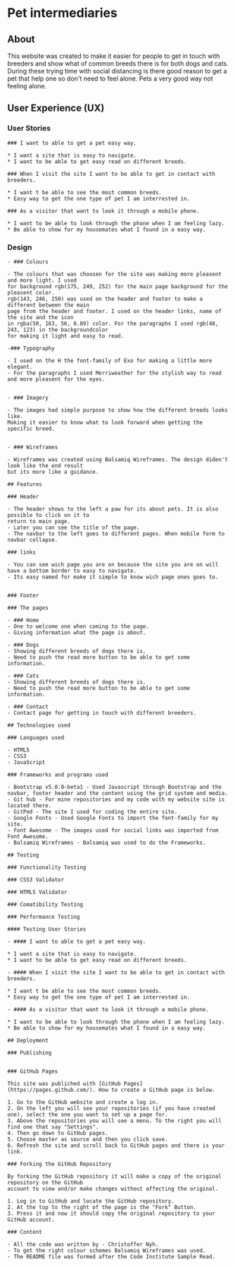 <h1 alignt="center ">Pet intermediaries</h1>


## About 

This website was created to make it easier for people to get  in touch with breeders and show what
of common breeds there is for both dogs and cats. During these trying time with social distancing
is there good reason to get a pet that help one so don't need to feel alone. Pets a very good 
way not feeling alone. 

## User Experience (UX)

### User Stories 

    ### I want to able to get a pet easy way. 

    * I want a site that is easy to navigate. 
    * I want to be able to get easy read on different breeds. 

    ### When I visit the site I want to be able to get in contact with breeders.

    * I want t be able to see the most common breeds. 
    * Easy way to get the one type of pet I am interrested in.

    ### As a visitor that want to look it through a mobile phone.

    * I want to be able to look through the phone when I am feeling lazy. 
    * Be able to show for my housemates what I found in a easy way. 

### Design 

    - ### Colours 

    - The colours that was choosen for the site was making more pleasent and more light. I used 
    for background rgb(175, 249, 252) for the main page background for the pleasent color. 
    rgb(143, 246, 250) was used on the header and footer to make a different between the main 
    page from the header and footer. I used on the header links, name of the site and the icon
    in rgba(50, 163, 56, 0.89) color. For the paragraphs I used rgb(48, 243, 123) in the backgroundcolor
    for making it light and easy to read. 

    -### Typography

    - I used on the H the font-family of Exo for making a little more elegant. 
    - For the paragraphs I used Merriweather for the stylish way to read and more pleasent for the eyes. 


    - ### Imagery 

    - The images had simple purpose to show how the different breeds looks like. 
    Making it easier to know what to look forward when getting the specific breed. 


    - ### Wireframes 

    - Wireframes was created using Balsamiq Wireframes. The design diden't look like the end result
    but its more like a guidance. 

    ## Features

    ### Header

    - The header shows to the left a paw for its about pets. It is also possible to click on it to 
    return to main page. 
    - Later you can see the title of the page.
    - The navbar to the left goes to different pages. When mobile form to navbar collapse. 

    ### links

    - You can see wich page you are on because the site you are on will have a bottom border to easy to navigate.
    - Its easy named for make it simple to know wich page ones goes to. 


    ### Footer 

    ### The pages

    - ### Home
    - One to welcome one when coming to the page.
    - Giving information what the page is about. 

    - ### Dogs 
    - Showing different breeds of dogs there is.
    - Need to push the read more button to be able to get some information. 

    - ### Cats
    - Showing different breeds of dogs there is. 
    - Need to push the read more button to be able to get some information. 

    - ### Contact
    - Contact page for getting in touch with different breeders. 

    ## Technologies used

    ### Languages used

    - HTML5
    - CSS3
    - JavaScript

    ### Frameworks and programs used

    - Bootstrap v5.0.0-beta1 - Used Javascript through Bootstrap and the navbar, footer header and the content using the grid system and media.
    - Git hub - For mine repositories and my code with my website site is located there. 
    - GitPod - The site I used for coding the entire site. 
    - Google Fonts - Used Google Fonts to import the font-family for my site. 
    - Font Awesome - The images used for social links was imported from Font Awesome. 
    - Balsamiq Wireframes - Balsamiq was used to do the Frameworks.

    ## Testing

    ### Functionality Testing

    ### CSS3 Validator

    ### HTML5 Validator

    ### Comatibility Testing

    ### Performance Testing

    #### Testing User Stories

    - #### I want to able to get a pet easy way. 

    * I want a site that is easy to navigate. 
    * I want to be able to get easy read on different breeds. 

    - #### When I visit the site I want to be able to get in contact with breeders.

    * I want t be able to see the most common breeds. 
    * Easy way to get the one type of pet I am interrested in.

    - #### As a visitor that want to look it through a mobile phone.

    * I want to be able to look through the phone when I am feeling lazy. 
    * Be able to show for my housemates what I found in a easy way. 

    ## Deployment

    ### Publishing


    ### GitHub Pages

    This site was publiched with [GitHub Pages](https://pages.github.com/). How to create a GitHub page is below. 

    1. Go to the GitHub website and create a log in. 
    2. On the left you will see your repositories (if you have created one), select the one you want to set up a page for. 
    3. Above the repositories you will see a menu. To the right you will find one that say "Settings". 
    4. Then go down to GitHub pages.
    5. Choose master as source and then you click save. 
    6. Refresh the site and scroll back to GitHub pages and there is your link. 

    ### Forking the GitHub Repository

    By forking the GitHub repository it will make a copy of the original repository on the GitHub 
    account to view and/or make changes without affecting the original.

    1. Log in to GitHub and locate the GitHub repository.
    2. At the top to the right of the page is the "Fork" Button.
    3. Press it and now it should copy the original repository to your GitHub account.

    ### Content

    - All the code was written by - Christoffer Nyh.
    - To get the right colour schemes Balsamiq Wireframes was used. 
    - The README file was formed after the Code Institute Sample Read. 